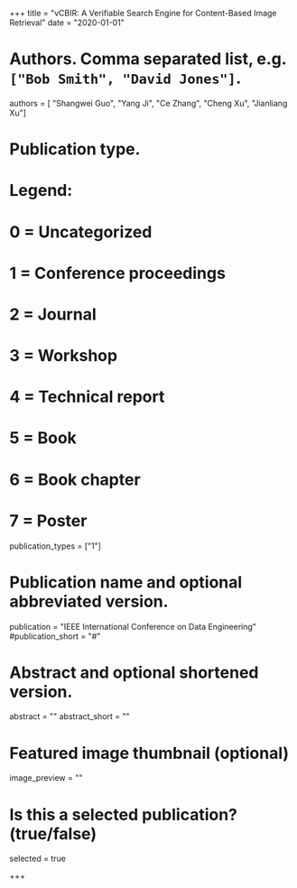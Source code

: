 +++
title = "vCBIR: A Verifiable Search Engine for Content-Based Image Retrieval"
date = "2020-01-01"

# Authors. Comma separated list, e.g. `["Bob Smith", "David Jones"]`.
authors = [ "Shangwei Guo", "Yang Ji", "Ce Zhang", "Cheng Xu", "Jianliang Xu"]

# Publication type.
# Legend:
# 0 = Uncategorized
# 1 = Conference proceedings
# 2 = Journal
# 3 = Workshop
# 4 = Technical report
# 5 = Book
# 6 = Book chapter
# 7 = Poster
publication_types = ["1"]

# Publication name and optional abbreviated version.
publication = "IEEE International Conference on Data Engineering"
#publication_short = "#"

# Abstract and optional shortened version.
abstract = ""
abstract_short = ""

# Featured image thumbnail (optional)
image_preview = ""

# Is this a selected publication? (true/false)
selected = true

+++

